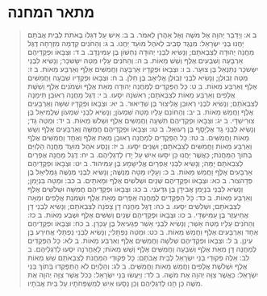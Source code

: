 # מתאר המחנה

> ב א: וַיְדַבֵּר יְהוָה אֶל מֹשֶׁה וְאֶל אַהֲרֹן לֵאמֹר.
> ב ב: אִישׁ עַל דִּגְלוֹ בְאֹתֹת לְבֵית אֲבֹתָם יַחֲנוּ בְּנֵי יִשְׂרָאֵל:  מִנֶּגֶד סָבִיב לְאֹהֶל מוֹעֵד יַחֲנוּ.
> ב ג: וְהַחֹנִים קֵדְמָה מִזְרָחָה דֶּגֶל מַחֲנֵה יְהוּדָה לְצִבְאֹתָם; וְנָשִׂיא לִבְנֵי יְהוּדָה נַחְשׁוֹן בֶּן עַמִּינָדָב.
> ב ד: וּצְבָאוֹ וּפְקֻדֵיהֶם אַרְבָּעָה וְשִׁבְעִים אֶלֶף וְשֵׁשׁ מֵאוֹת.
> ב ה: וְהַחֹנִים עָלָיו מַטֵּה יִשָּׂשכָר; וְנָשִׂיא לִבְנֵי יִשָּׂשכָר נְתַנְאֵל בֶּן צוּעָר.
> ב ו: וּצְבָאוֹ וּפְקֻדָיו אַרְבָּעָה וַחֲמִשִּׁים אֶלֶף וְאַרְבַּע מֵאוֹת.
> ב ז: מַטֵּה זְבוּלֻן; וְנָשִׂיא לִבְנֵי זְבוּלֻן אֱלִיאָב בֶּן חֵלֹן.
> ב ח: וּצְבָאוֹ וּפְקֻדָיו שִׁבְעָה וַחֲמִשִּׁים אֶלֶף וְאַרְבַּע מֵאוֹת.
> ב ט: כָּל הַפְּקֻדִים לְמַחֲנֵה יְהוּדָה מְאַת אֶלֶף וּשְׁמֹנִים אֶלֶף וְשֵׁשֶׁת אֲלָפִים וְאַרְבַּע מֵאוֹת לְצִבְאֹתָם; רִאשֹׁנָה יִסָּעוּ.
> ב י: דֶּגֶל מַחֲנֵה רְאוּבֵן תֵּימָנָה לְצִבְאֹתָם; וְנָשִׂיא לִבְנֵי רְאוּבֵן אֱלִיצוּר בֶּן שְׁדֵיאוּר.
> ב יא: וּצְבָאוֹ וּפְקֻדָיו שִׁשָּׁה וְאַרְבָּעִים אֶלֶף וַחֲמֵשׁ מֵאוֹת.
> ב יב: וְהַחוֹנִם עָלָיו מַטֵּה שִׁמְעוֹן; וְנָשִׂיא לִבְנֵי שִׁמְעוֹן שְׁלֻמִיאֵל בֶּן צוּרִישַׁדָּי.
> ב יג: וּצְבָאוֹ וּפְקֻדֵיהֶם תִּשְׁעָה וַחֲמִשִּׁים אֶלֶף וּשְׁלֹשׁ מֵאוֹת.
> ב יד: וּמַטֵּה גָּד; וְנָשִׂיא לִבְנֵי גָד אֶלְיָסָף בֶּן רְעוּאֵל.
> ב טו: וּצְבָאוֹ וּפְקֻדֵיהֶם חֲמִשָּׁה וְאַרְבָּעִים אֶלֶף וְשֵׁשׁ מֵאוֹת וַחֲמִשִּׁים.
> ב טז: כָּל הַפְּקֻדִים לְמַחֲנֵה רְאוּבֵן מְאַת אֶלֶף וְאֶחָד וַחֲמִשִּׁים אֶלֶף וְאַרְבַּע מֵאוֹת וַחֲמִשִּׁים לְצִבְאֹתָם; וּשְׁנִיִּם יִסָּעוּ.
> ב יז: וְנָסַע אֹהֶל מוֹעֵד מַחֲנֵה הַלְוִיִּם בְּתוֹךְ הַמַּחֲנֹת; כַּאֲשֶׁר יַחֲנוּ כֵּן יִסָּעוּ אִישׁ עַל יָדוֹ לְדִגְלֵיהֶם.
> ב יח: דֶּגֶל מַחֲנֵה אֶפְרַיִם לְצִבְאֹתָם יָמָּה; וְנָשִׂיא לִבְנֵי אֶפְרַיִם אֱלִישָׁמָע בֶּן עַמִּיהוּד.
> ב יט: וּצְבָאוֹ וּפְקֻדֵיהֶם אַרְבָּעִים אֶלֶף וַחֲמֵשׁ מֵאוֹת.
> ב כ: וְעָלָיו מַטֵּה מְנַשֶּׁה; וְנָשִׂיא לִבְנֵי מְנַשֶּׁה גַּמְלִיאֵל בֶּן פְּדָהצוּר.
> ב כא: וּצְבָאוֹ וּפְקֻדֵיהֶם שְׁנַיִם וּשְׁלֹשִׁים אֶלֶף וּמָאתָיִם.
> ב כב: וּמַטֵּה בִּנְיָמִן; וְנָשִׂיא לִבְנֵי בִנְיָמִן אֲבִידָן בֶּן גִּדְעֹנִי.
> ב כג: וּצְבָאוֹ וּפְקֻדֵיהֶם חֲמִשָּׁה וּשְׁלֹשִׁים אֶלֶף וְאַרְבַּע מֵאוֹת.
> ב כד: כָּל הַפְּקֻדִים לְמַחֲנֵה אֶפְרַיִם מְאַת אֶלֶף וּשְׁמֹנַת אֲלָפִים וּמֵאָה לְצִבְאֹתָם; וּשְׁלִשִׁים יִסָּעוּ.
> ב כה: דֶּגֶל מַחֲנֵה דָן צָפֹנָה לְצִבְאֹתָם; וְנָשִׂיא לִבְנֵי דָן אֲחִיעֶזֶר בֶּן עַמִּישַׁדָּי.
> ב כו: וּצְבָאוֹ וּפְקֻדֵיהֶם שְׁנַיִם וְשִׁשִּׁים אֶלֶף וּשְׁבַע מֵאוֹת.
> ב כז: וְהַחֹנִים עָלָיו מַטֵּה אָשֵׁר; וְנָשִׂיא לִבְנֵי אָשֵׁר פַּגְעִיאֵל בֶּן עָכְרָן.
> ב כח: וּצְבָאוֹ וּפְקֻדֵיהֶם אֶחָד וְאַרְבָּעִים אֶלֶף וַחֲמֵשׁ מֵאוֹת.
> ב כט: וּמַטֵּה נַפְתָּלִי; וְנָשִׂיא לִבְנֵי נַפְתָּלִי אֲחִירַע בֶּן עֵינָן.
> ב ל: וּצְבָאוֹ וּפְקֻדֵיהֶם שְׁלֹשָׁה וַחֲמִשִּׁים אֶלֶף וְאַרְבַּע מֵאוֹת.
> ב לא: כָּל הַפְּקֻדִים לְמַחֲנֵה דָן מְאַת אֶלֶף וְשִׁבְעָה וַחֲמִשִּׁים אֶלֶף וְשֵׁשׁ מֵאוֹת; לָאַחֲרֹנָה יִסְעוּ לְדִגְלֵיהֶם.
> ב לב: אֵלֶּה פְּקוּדֵי בְנֵי יִשְׂרָאֵל לְבֵית אֲבֹתָם:  כָּל פְּקוּדֵי הַמַּחֲנֹת לְצִבְאֹתָם שֵׁשׁ מֵאוֹת אֶלֶף וּשְׁלֹשֶׁת אֲלָפִים וַחֲמֵשׁ מֵאוֹת וַחֲמִשִּׁים.
> ב לג: וְהַלְוִיִּם לֹא הָתְפָּקְדוּ בְּתוֹךְ בְּנֵי יִשְׂרָאֵל:  כַּאֲשֶׁר צִוָּה יְהוָה אֶת מֹשֶׁה.
> ב לד: וַיַּעֲשׂוּ בְּנֵי יִשְׂרָאֵל:  כְּכֹל אֲשֶׁר צִוָּה יְהוָה אֶת מֹשֶׁה כֵּן חָנוּ לְדִגְלֵיהֶם וְכֵן נָסָעוּ אִישׁ לְמִשְׁפְּחֹתָיו עַל בֵּית אֲבֹתָיו. 
 

